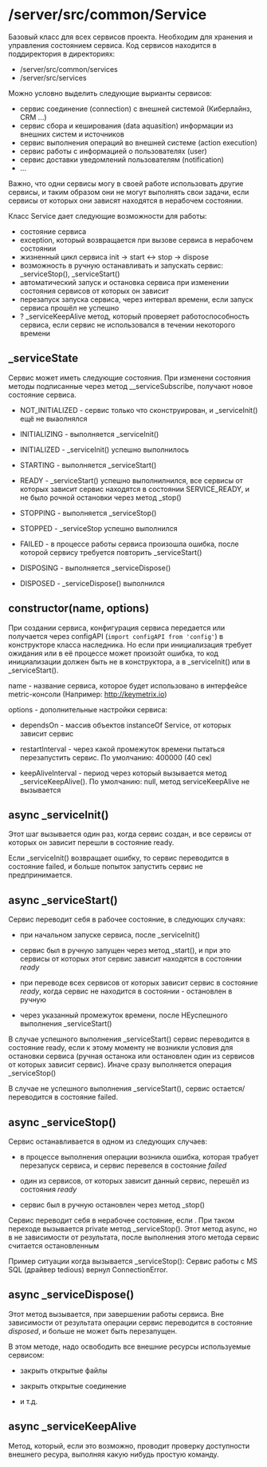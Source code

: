 # /server/src/common/Service

Базовый класс для всех сервисов проекта.  Необходим для хранения и управления состоянием сервиса.  Код сервисов находится в 
поддиректория в директориях:
- /server/src/common/services
- /server/src/services

Можно условно выделить следующие вырианты сервисов:
- сервис соединение (connection) с внешней системой (Киберлайнз, CRM ...)
- сервис сбора и кеширования (data aquasition) информации из внешних систем и источников
- сервис выполнения операций во внешней системе (action execution)
- сервис работы с информацией о пользователях (user)
- сервис доставки уведомлений пользователям (notification)
- ...

Важно, что одни сервисы могу в своей работе использовать другие сервисы, и таким образом они не могут выполнять свои
задачи, если сервисы от которых они зависят находятся в нерабочем состоянии.

Класс Service дает следующие возможности для работы:
- состояние сервиса
- exception, который возвращается при вызове сервиса в нерабочем состоянии
- жизненный цикл сервиса init -> start <-> stop -> dispose
- возможность в ручную останавливать и запускать сервис: _serviceStop(), _serviceStart()
- автоматический запуск и остановка сервиса при изменении состояния сервисов от которых он зависит
- перезапуск запуска сервиса, через интервал времени, если запуск сервиса прошёл не успешно
- ? _serviceKeepAlive метод, который проверяет работоспособность сервиса, если сервис не использовался в течении некоторого времени

## _serviceState

Сервис может иметь следующие состояния.  При изменени состояния методы подписанные через метод __serviceSubscribe, получают новое состояние сервиса.

- NOT_INITIALIZED - сервис только что сконструирован, и _serviceInit() ещё не выаолнялся

- INITIALIZING - выполняется _serviceInit()

- INITIALIZED - _serviceInit() успешно выполнилось

- STARTING - выполняется _serviceStart()

- READY - _serviceStart() успешно выполнилнился, все сервисы от которых зависит сервис находятся в состоянии SERVICE_READY, и не было рочной остановки через метод _stop()

- STOPPING - выполняется _serviceStop()

- STOPPED - _serviceStop успешно выполнился

- FAILED - в процессе работы сервиса произошла ошибка, после которой сервису требуется повторить _serviceStart()

- DISPOSING - выполняется _serviceDispose()

- DISPOSED - _serviceDispose() выполнился

## constructor(name, options)

При создании сервиса, конфигурация сервиса передается или получается через configAPI (`import configAPI from 'config'`) в 
конструкторе класса наследника.  Но если при инициализация требует ожидания или в её процессе может произойт ошибка, 
то код инициализации должен быть не в конструктора, а в _serviceInit() или в _serviceStart().

name - название сервиса, которое будет использовано в интерфейсе metric-консоли (Например: http://keymetrix.io)

options - дополнительные настройки сервиса:

- dependsOn - массив объектов instanceOf Service, от которых зависит сервис

- restartInterval - через какой промежуток времени пытаться перезапустить сервис.  По умолчанию: 400000 (40 сек)

- keepAliveInterval - период через который вызывается метод _serviceKeepAlive().  По умолчанию: null, метод serviceKeepAlive не вызывается 

## async _serviceInit()

Этот шаг вызывается один раз, когда сервис создан, и все сервисы от которых он зависит перешли в состояние ready.

Если _serviceInit() возвращает ошибку, то сервис переводится в состояние failed, и больше попыток запустить сервис не предпринимается. 

## async _serviceStart()

Сервис переводит себя в рабочее состояние, в следующих случаях:

- при начальном запуске сервиса, после _serviceInit()

- сервис был в ручную запущен через метод _start(), и при это сервисы от которых этот сервис зависит находятся в состоянии *ready*

- при переводе всех сервисов от которых зависит сервис в состояние *ready*, когда сервис не находится в состоянии - остановлен в ручную

- через указанный промежуток времени, после НЕуспешного выполнения _serviceStart()
 
В случае успешного выполнения _serviceStart() сервис переводится в состояние ready, если к этому моменту не возникли условия
для остановки сервиса (ручная останока или остановлен один из сервисов от которых зависит сервис).  Иначе сразу выполняется
операция _serviceStop() 

В случае не успешного выполнения _serviceStart(), сервис остается/переводится в состояние failed.

## async _serviceStop()

Сервис останавливается в одном из следующих случаев:

- в процессе выполнения операции возникла ошибка, которая трабует перезапуск сервиса, и сервис перевелся в состояние *failed*

- один из сервисов, от которых зависит данный сервис, перешёл из состояния *ready*

- сервис был в ручную остановлен через метод _stop()

Сервис переводит себя в нерабочее состояние, если .
При таком переходе вызывается private метод _serviceStop().  Этот метод async, но в не зависимости от результата, после выполнения
этого метода сервис считается остановленным

Пример ситуации когда вызывается _serviceStop(): Сервис работы с MS SQL (драйвер tedious) вернул ConnectionError.

## async _serviceDispose()

Этот метод вызывается, при завершении работы сервиса.  Вне зависимости от результата операции сервис переводится в состояние
*disposed*, и больше не может быть перезапущен.

В этом методе, надо освободить все внешние ресурсы используемые сервисом:

- закрыть открытые файлы

- закрыть открытые соединение 

- и т.д.

## async _serviceKeepAlive

Метод, который, если это возможно, проводит проверку доступности внешнего ресура, выполняя какую нибудь простую команду.
